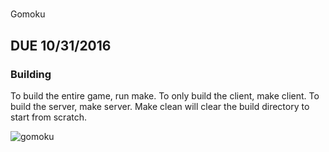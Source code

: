 #
Gomoku

## DUE 10/31/2016

### Building
To build the entire game, run make. To only build the client, make client. To build the server, make server. Make clean will clear the build directory to start from scratch.

![gomoku](https://upload.wikimedia.org/wikipedia/commons/thumb/1/1e/Gomoku-game-1.svg/2000px-Gomoku-game-1.svg.png)
